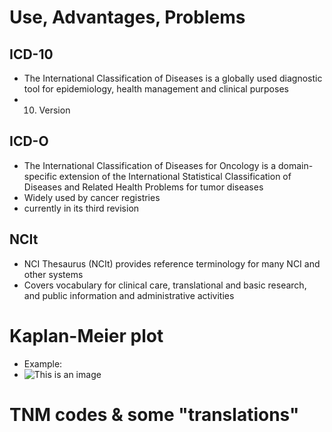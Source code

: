 # Use, Advantages, Problems
## ICD-10
- The International Classification of Diseases is a globally used diagnostic tool for epidemiology, health management and clinical purposes
- 10. Version
## ICD-O
- The International Classification of Diseases for Oncology is a domain-specific extension of the International Statistical Classification of Diseases and Related Health Problems for tumor diseases
- Widely used by cancer registries
- currently in its third revision
## NCIt
- NCI Thesaurus (NCIt) provides reference terminology for many NCI and other systems
- Covers vocabulary for clinical care, translational and basic research, and public information and administrative activities
# Kaplan-Meier plot
- Example: <br>
- ![This is an image](https://www.google.com/url?sa=i&url=https%3A%2F%2Fwww.medcalc.org%2Fmanual%2Fkaplan-meier.php&psig=AOvVaw1lA_ixFpRDzInQmSeVpxfh&ust=1664972612011000&source=images&cd=vfe&ved=0CAkQjRxqFwoTCJDvlr7IxvoCFQAAAAAdAAAAABAW)
# TNM codes &  some "translations"
